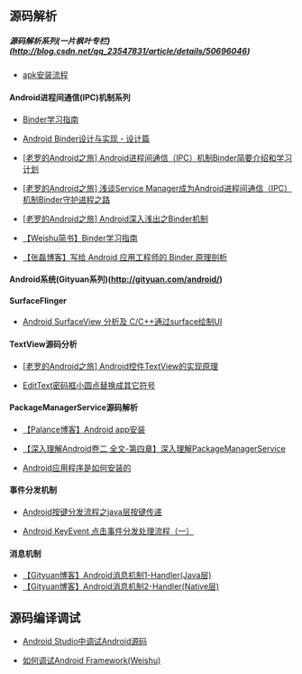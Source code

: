 
## 源码解析

##### 源码解析系列(一片枫叶专栏)(http://blog.csdn.net/qq_23547831/article/details/50696046)
* [apk安装流程](http://blog.csdn.net/qq_23547831/article/details/51210682)

#### Android进程间通信(IPC)机制系列
* [Binder学习指南](http://weishu.me/2016/01/12/binder-index-for-newer/)
* [Android Binder设计与实现 - 设计篇](http://blog.csdn.net/universus/article/details/6211589)

* [[老罗的Android之旅] Android进程间通信（IPC）机制Binder简要介绍和学习计划](http://blog.csdn.net/luoshengyang/article/details/6618363)

* [[老罗的Android之旅] 浅谈Service Manager成为Android进程间通信（IPC）机制Binder守护进程之路](http://blog.csdn.net/luoshengyang/article/details/6621566)

* [[老罗的Android之旅] Android深入浅出之Binder机制](http://www.cnblogs.com/innost/archive/2011/01/09/1931456.html)

* [【Weishu简书】Binder学习指南](https://www.jianshu.com/p/af2993526daf)

* [【张磊博客】写给 Android 应用工程师的 Binder 原理剖析](https://www.jianshu.com/p/429a1ff3560c)

#### Android系统(Gityuan系列)(http://gityuan.com/android/)

#### SurfaceFlinger
* [Android SurfaceView 分析及 C/C++通过surface绘制UI](http://blog.csdn.net/alitter/article/details/38685739)

#### TextView源码分析
* [[老罗的Android之旅] Android控件TextView的实现原理](http://blog.csdn.net/luoshengyang/article/details/8636153)

* [EditText密码框小圆点替换成其它符号](http://blog.csdn.net/jdsjlzx/article/details/25064867)


#### PackageManagerService源码解析
* [【Palance博客】Android app安装](http://palanceli.com/2016/10/23/2016/1024Installer2/)

* [【深入理解Android卷二 全文-第四章】深入理解PackageManagerService](https://blog.csdn.net/innost/article/details/47253179)

* [Android应用程序是如何安装的](https://guolei1130.github.io/2017/01/04/Android应用程序是如何安装的/)

#### 事件分发机制
* [Android按键分发流程之java层按键传递](https://blog.csdn.net/chenweiaiyanyan/article/details/72866796)

* [Android KeyEvent 点击事件分发处理流程（一）](https://www.jianshu.com/p/2f28386706a0)

#### 消息机制
* [【Gityuan博客】Android消息机制1-Handler(Java层)](http://gityuan.com/2015/12/26/handler-message-framework/)
* [【Gityuan博客】Android消息机制2-Handler(Native层)](http://gityuan.com/2015/12/27/handler-message-native/)

## 源码编译调试
* [Android Studio中调试Android源码](http://blog.csdn.net/murphykwu/article/details/52117907)

* [如何调试Android Framework(Weishu)](http://weishu.me/2016/05/30/how-to-debug-android-framework/)


